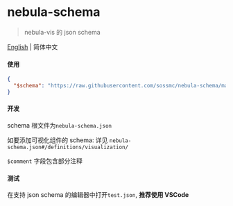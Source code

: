 # nebula-schema

> nebula-vis 的 json schema

[English](./README.md) | 简体中文

#### 使用

```json
{
  "$schema": "https://raw.githubusercontent.com/sossmc/nebula-schema/master/schema#"
}
```

#### 开发

schema 根文件为`nebula-schema.json`

如要添加可视化组件的 schema: 详见 `nebula-schema.json#/definitions/visualization/`

`$comment` 字段包含部分注释

#### 测试

在支持 json schema 的编辑器中打开`test.json`, **推荐使用 VSCode**
